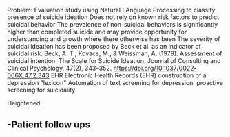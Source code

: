 Problem:
Evaluation study using Natural LAnguage Processing to classify presence of suicide ideation
Does not rely on known risk factors to predict suicidal behavior
The prevalence of non-suicidal behaviors is significantly higher than completed suicide and may provide opportunity for understanding and growth where there otherwise has been 
The severity of suicidal ideation has been proposed by Beck et al. as an indicator of suicidal risk.
Beck, A. T., Kovacs, M., & Weissman, A. (1979). Assessment of suicidal intention: The Scale for Suicide Ideation. Journal of Consulting and Clinical Psychology, 47(2), 343–352. https://doi.org/10.1037/0022-006X.47.2.343
EHR Electronic Health Records (EHR)
construction of a depression "lexicon"
Automation of text screening for depression, proactive screening for suicidality

Heightened:

-Patient follow ups
-